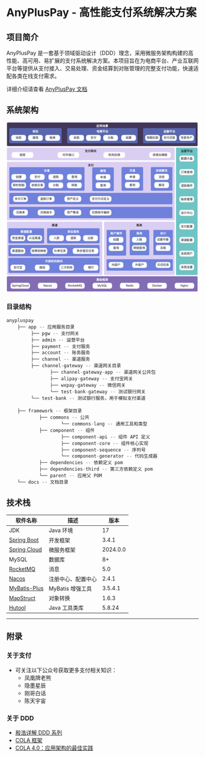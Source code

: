 
# AnyPlusPay - 高性能支付系统解决方案

## 项目简介

AnyPlusPay 是一套基于领域驱动设计（DDD）理念，采用微服务架构构建的高性能、高可用、易扩展的支付系统解决方案。本项目旨在为电商平台、产业互联网平台等提供从支付接入、交易处理、资金结算到对账管理的完整支付功能，快速适配各类在线支付需求。

详细介绍请查看 [AnyPlusPay 文档](https://www.yuque.com/fengyu-sfney/anypluspay/uk7hgxghli5llszm)

## 系统架构
![balance-pay-sequence.png](docs/images/architecture.png)

### 目录结构

``` java
anypluspay
    ├── app -- 应用服务目录
         ├── pgw -- 支付网关
         ├── admin -- 运营平台
         ├── payment -- 支付服务
         ├── account -- 账务服务
         ├── channel -- 渠道服务
         ├── channel-gateway -- 渠道网关目录
                ├── channel-gateway-app -- 渠道网关公共包
                ├── alipay-gateway -- 支付宝网关
                ├── wxpay-gateway -- 微信网关
                └── test-bank-gateway -- 测试银行网关
         └── test-bank -- 测试银行服务，用于模拟支付渠道
    
    ├── framework -- 框架目录
            ├── commons -- 公共
                    └── commons-lang -- 通用工具和类型
            ├── component -- 组件
                    ├── component-api -- 组件 API 定义
                    ├── component-core -- 组件核心实现
                    ├── component-sequence -- 序列号
                    └── component-generator -- 代码生成器
            ├── dependencies -- 依赖定义 pom
            ├── dependencies-third -- 第三方依赖定义 pom
            └── parent -- 应用父 POM
    └── docs -- 文档目录
```

## 技术栈

| 软件名称                                                                    | 描述           | 版本         |
|-------------------------------------------------------------------------|--------------|------------|
| JDK                                                                     | Java 环境      | 17         |
| [Spring Boot](https://github.com/spring-projects/spring-boot)           | 开发框架         | 3.4.1      |
| [Spring Cloud](https://spring.io/projects/spring-cloud)                 | 微服务框架        | 2024.0.0   |
| MySQL                                                                   | 数据库          | 8+         |
| [RocketMQ](https://github.com/apache/rocketmq)                  | 消息           | 5.0        |
| [Nacos](https://github.com/alibaba/nacos)                               | 注册中心、配置中心    | 2.4.1      |
| [MyBatis-Plus](https://mp.baomidou.com/)                                | MyBatis 增强工具 | 3.5.4.1    |
| [MapStruct](https://mapstruct.org/)                                     | 对象转换         | 1.6.3      |
| [Hutool](https://www.hutool.cn/)                                        | Java 工具类库    | 5.8.24     |

---


## 附录

### 关于支付

- 可关注以下公众号获取更多支付相关知识：
    - 凤凰牌老熊
    - 隐墨星辰
    - 刚哥白话
    - 陈天宇宙

### 关于 DDD

- [殷浩详解 DDD 系列](https://developer.aliyun.com/article/715802)
- [COLA 框架](https://github.com/alibaba/COLA)
- [COLA 4.0：应用架构的最佳实践](https://blog.csdn.net/significantfrank/article/details/110934799)


